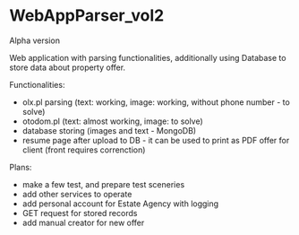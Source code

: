 # WebAppParser_vol2
Alpha version

Web application with parsing functionalities, additionally using Database to store data about property offer.

Functionalities:
- olx.pl parsing (text: working, image: working, without phone number - to solve)
- otodom.pl (text: almost working, image: to solve)
- database storing (images and text - MongoDB)
- resume page after upload to DB - it can be used to print as PDF offer for client (front requires correnction) 

Plans:
- make a few test, and prepare test sceneries
- add other services to operate
- add personal account for Estate Agency with logging
- GET request for stored records
- add manual creator for new offer 

